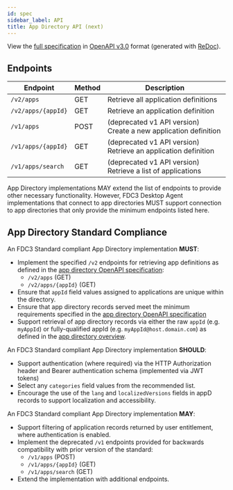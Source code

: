 ```yaml
---
id: spec
sidebar_label: API
title: App Directory API (next)
---
```


View the [full specification](pathname:///schemas/next/app-directory.html) in [OpenAPI v3.0](https://www.openapis.org/) format (generated with [ReDoc](https://github.com/Redocly/redoc/)).

## Endpoints

 Endpoint           | Method | Description
 ------------------ | ------ | -----------
 `/v2/apps`         | GET    | Retrieve all application definitions
 `/v2/apps/{appId}` | GET    | Retrieve an application definition
 `/v1/apps`         | POST   | (deprecated v1 API version) Create a new application definition
 `/v1/apps/{appId}` | GET    | (deprecated v1 API version) Retrieve an application definition
 `/v1/apps/search`  | GET    | (deprecated v1 API version) Retrieve a list of applications

App Directory implementations MAY extend the list of endpoints to provide other necessary functionality. However, FDC3 Desktop Agent implementations that connect to app directories MUST support connection to app directories that only provide the minimum endpoints listed here.

## App Directory Standard Compliance

An FDC3 Standard compliant App Directory implementation **MUST**:

- Implement the specified `/v2` endpoints for retrieving app definitions as defined in the [app directory OpenAPI specification](pathname:///schemas/next/app-directory.html#tag/Application):
  - `/v2/apps` (GET)
  - `/v2/apps/{appId}` (GET)
- Ensure that `appId` field values assigned to applications are unique within the directory.
- Ensure that app directory records served meet the minimum requirements specified in the [app directory OpenAPI specification](pathname:///schemas/next/app-directory.html#tag/Application)
- Support retrieval of app directory records via either the raw `appId` (e.g. `myAppId`) or fully-qualified appId (e.g. `myAppId@host.domain.com`) as defined in the [app directory overview](overview#shrinking-the-uri).

An FDC3 Standard compliant App Directory implementation **SHOULD**:

- Support authentication (where required) via the HTTP Authorization header and Bearer authentication schema (implemented via JWT tokens)
- Select any `categories` field values from the recommended list.
- Encourage the use of the `lang` and `localizedVersions` fields in appD records to support localization and accessibility.

An FDC3 Standard compliant App Directory implementation **MAY**:

- Support filtering of application records returned by user entitlement, where authentication is enabled.
- Implement the deprecated `/v1` endpoints provided for backwards compatibility with prior version of the standard:
  - `/v1/apps` (POST)
  - `/v1/apps/{appId}` (GET)
  - `/v1/apps/search` (GET)
- Extend the implementation with additional endpoints.
